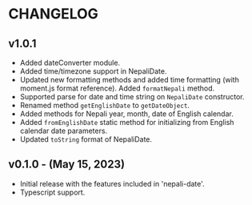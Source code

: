# CHANGELOG

## v1.0.1

-   Added dateConverter module.
-   Added time/timezone support in NepaliDate.
-   Updated new formatting methods and added time formatting (with moment.js format reference). Added `formatNepali` method.
-   Supported parse for date and time string on `NepaliDate` constructor.
-   Renamed method `getEnglishDate` to `getDateObject`.
-   Added methods for Nepali year, month, date of English calendar.
-   Added `fromEnglishDate` static method for initializing from English calendar date parameters.
-   Updated `toString` format of NepaliDate.

## v0.1.0 - (May 15, 2023)

-   Initial release with the features included in 'nepali-date'.
-   Typescript support.
